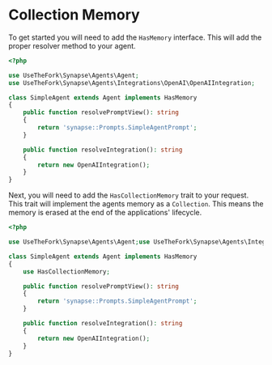 # Collection Memory

To get started you will need to add the `HasMemory` interface. This will add the proper resolver method to your agent.

```php
<?php

use UseTheFork\Synapse\Agents\Agent;
use UseTheFork\Synapse\Agents\Integrations\OpenAI\OpenAIIntegration;

class SimpleAgent extends Agent implements HasMemory
{
    public function resolvePromptView(): string
    {
        return 'synapse::Prompts.SimpleAgentPrompt';
    }

    public function resolveIntegration(): string
    {
        return new OpenAIIntegration();
    }
}
```

Next, you will need to add the `HasCollectionMemory` trait to your request. This trait will implement the agents memory as a `Collection`. This means the memory is erased at the end of the applications' lifecycle.

```php
<?php

use UseTheFork\Synapse\Agents\Agent;use UseTheFork\Synapse\Agents\Integrations\OpenAI\OpenAIIntegration;

class SimpleAgent extends Agent implements HasMemory
{
    use HasCollectionMemory;

    public function resolvePromptView(): string
    {
        return 'synapse::Prompts.SimpleAgentPrompt';
    }

    public function resolveIntegration(): string
    {
        return new OpenAIIntegration();
    }
}
```
